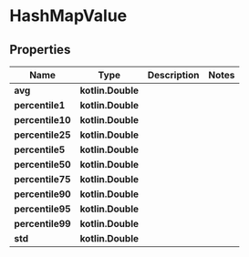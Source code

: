 
# HashMapValue

## Properties
Name | Type | Description | Notes
------------ | ------------- | ------------- | -------------
**avg** | **kotlin.Double** |  | 
**percentile1** | **kotlin.Double** |  | 
**percentile10** | **kotlin.Double** |  | 
**percentile25** | **kotlin.Double** |  | 
**percentile5** | **kotlin.Double** |  | 
**percentile50** | **kotlin.Double** |  | 
**percentile75** | **kotlin.Double** |  | 
**percentile90** | **kotlin.Double** |  | 
**percentile95** | **kotlin.Double** |  | 
**percentile99** | **kotlin.Double** |  | 
**std** | **kotlin.Double** |  | 



